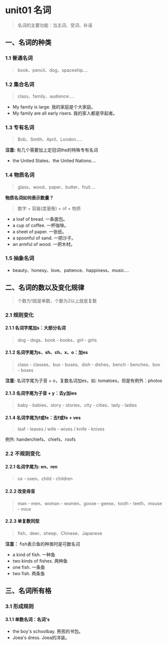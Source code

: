 # unit01 名词
> 名词的主要功能：当主词、受词、补语

## 一、名词的种类
### 1.1 普通名词
> book、pencil、dog、spaceship....

### 1.2 集合名词
> class、family、audience....
- My family is large. 我的家庭是个大家庭。
- My family are all early risers. 我的家人都是早起者。

### 1.3 专有名词
> Bob、Smith、April、London.....

**注意:** 有几个需要加上定冠词the的特殊专有名词
- the United States、the United Nations....

### 1.4 物质名词 
> glass、wood、paper、butter、fruit....

**物质名词如何表示数量？** 
> 数字 + 容器(度量衡) + of + 物质
- a loaf of bread. 一条面包。
- a cup of coffee. 一杯咖啡。
- a sheet of paper. 一张纸。
- a spoonful of sand. 一把沙子。
- an armful of wood. 一把木材。

### 1.5 抽象名词 
- beauty、honesy、love、patience、happiness、music....

## 二、名词的数以及变化规律
> 个数为1就是单数，个数为2以上就是复数

### 2.1 规则变化
#### 2.1.1 名词字尾加s：大部分名词 
> dog - dogs、book - books、girl - girls

#### 2.1.2 名词字尾为s、sh、ch、x、o：加es 
> class - classes、bus - buses、dish - dishes、bench - benches、box - boxes

**注意:** 名词字尾为子音 + o，复数名词加es，如: tomatoes，但是有例外：photos

#### 2.1.3 名词字尾为子音 + y：去y加ies 
> baby - babies、story - stories、city - cities、lady - ladies

#### 2.1.4 名词字尾为f或fe：去f或fe + ves 
> leaf - leaves / wife - wives / knife - knives

例外: handerchiefs、chiefs、roofs

### 2.2 不规则变化
#### 2.2.1 名词字尾为: en、ren 
> ox - oxen、child - children

#### 2.2.2 改变母音
> man - men、woman - women、goose - geese、tooth - teeth、mouse - mice

#### 2.2.3 单复数同型 
> fish、deer、sheep、Chinese、Japanese

**注意：** fish表示鱼的种类时是可数名词
- a kind of fish.  一种鱼
- two kinds of fishes. 两种鱼
- one fish. 一条鱼
- two fish. 两条鱼

## 三、名词所有格
### 3.1 形成规则 
#### 3.1.1 单数名词：名词's 
- the boy's schoolbay. 男孩的书包。
- Joea's dress. Joea的洋装。

